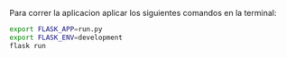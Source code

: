 Para correr la aplicacion aplicar los siguientes comandos en la terminal:

```bash
export FLASK_APP=run.py                                                                                                                                                                   █│
export FLASK_ENV=development                                                                                                                                                              █││flask run 
flask run
```
